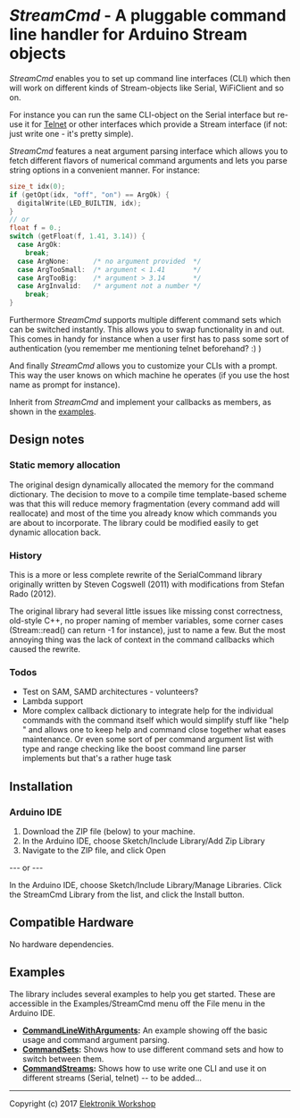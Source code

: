 # *StreamCmd* - A pluggable command line handler for Arduino Stream objects
*StreamCmd* enables you to set up command line interfaces (CLI) which then will work on different kinds of Stream-objects like Serial, WiFiClient and so on.

For instance you can run the same CLI-object on the Serial interface but re-use it for [Telnet](../TelnetServer) or other interfaces which provide a Stream interface (if not: just write one - it's pretty simple).

*StreamCmd* features a neat argument parsing interface which allows you to fetch different flavors of numerical command arguments and lets you parse string options in a convenient manner. For instance:

```c++
size_t idx(0);
if (getOpt(idx, "off", "on") == ArgOk) {
  digitalWrite(LED_BUILTIN, idx);
}
// or
float f = 0.;
switch (getFloat(f, 1.41, 3.14)) {
  case ArgOk:
    break;
  case ArgNone:      /* no argument provided  */
  case ArgTooSmall:  /* argument < 1.41       */
  case ArgTooBig:    /* argument > 3.14       */
  case ArgInvalid:   /* argument not a number */
    break;
}  
```

Furthermore *StreamCmd* supports multiple different command sets which can be switched instantly. This allows you to swap functionality in and out. This comes in handy for instance when a user first has to pass some sort of authentication (you remember me mentioning telnet beforehand? :) )

And finally *StreamCmd* allows you to customize your CLIs with a prompt. This way the user knows on which machine he operates (if you use the host name as prompt for instance).

Inherit from *StreamCmd* and implement your callbacks as members, as shown in the [examples](#examples).

## Design notes
### Static memory allocation
The original design dynamically allocated the memory for the command dictionary. The decision to move to a compile time template-based scheme was that this will reduce memory fragmentation (every command add will reallocate) and most of the time you already know which commands you are about to incorporate. The library could be modified easily to get dynamic allocation back.

### History
This is a more or less complete rewrite of the SerialCommand library originally written by Steven Cogswell (2011) with modifications from Stefan Rado (2012).

The original library had several little issues like missing const correctness, old-style C++, no proper naming of member variables, some corner cases (Stream::read() can return -1 for instance), just to name a few. But the most annoying thing was the lack of context in the command callbacks which caused the rewrite.

### Todos
* Test on SAM, SAMD architectures - volunteers?
* Lambda support
* More complex callback dictionary to integrate help for the individual commands with the command itself which would simplify stuff like "help <command name>" and allows one to keep help and command close together what eases maintenance. Or even some sort of per command argument list with type and range checking like the boost command line parser implements but that's a rather huge task

## Installation
### Arduino IDE
1. Download the ZIP file (below) to your machine.
2. In the Arduino IDE, choose Sketch/Include Library/Add Zip Library
3. Navigate to the ZIP file, and click Open

--- or ---

In the Arduino IDE, choose Sketch/Include Library/Manage Libraries.  Click the StreamCmd Library from the list, and click the Install button.

## Compatible Hardware
No hardware dependencies.

## Examples
The library includes several examples to help you get started. These are accessible in the Examples/StreamCmd menu off the File menu in the Arduino IDE.
* **[CommandLineWithArguments](examples/CommandLineWithArguments/CommandLineWithArguments.ino):** An example showing off the basic usage and command argument parsing.
* **[CommandSets](examples/CommandSets/CommandSets.ino):** Shows how to use different command sets and how to switch between them.
* **[CommandStreams](examples/CommandStreams/CommandStreams.ino):** Shows how to use write one CLI and use it on different streams (Serial, telnet) -- to be added...

---
Copyright (c) 2017 [Elektronik Workshop](http://elektronikworkshop.ch)

